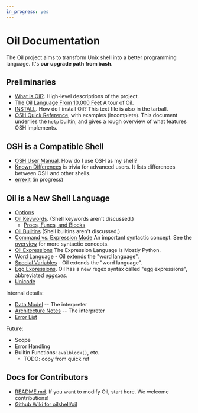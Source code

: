 ```yaml
---
in_progress: yes
---
```


Oil Documentation
=================

The Oil project aims to transform Unix shell into a better programming
language.  It's **our upgrade path from bash**.

<!-- cmark.py expands this -->
<div id="toc">
</div>

## Preliminaries

- [What is Oil?](what-is-oil.html).  High-level descriptions of the project.
- [The Oil Language From 10,000 Feet](oil-overview.html)  A tour of Oil.
- [INSTALL](INSTALL.html). How do I install Oil?  This text file is also in the
  tarball.
- [OSH Quick Reference](osh-quick-ref.html), with examples (incomplete).  This
  document underlies the `help` builtin, and gives a rough overview of what
  features OSH implements.

## OSH is a Compatible Shell

- [OSH User Manual](osh-manual.html). How do I use OSH as my shell?
- [Known Differences](known-differences.html) is trivia for advanced users.
  It lists differences between OSH and other shells.
- [errexit](errexit.html) (in progress)

## Oil is a New Shell Language

- [Options](oil-options.html)
- [Oil Keywords](oil-keywords.html). (Shell keywords aren't discussed.)
  - [Procs, Funcs, and Blocks](oil-proc-func-block.html)
- [Oil Builtins](oil-builtins.html) (Shell builtins aren't discussed.)
- [Command vs. Expression Mode](command-vs-expression-mode.html) An important
  syntactic concept.  See the [overview](oil-overview) for more syntactic
  concepts.
- [Oil Expressions](oil-expressions.html) The Expression Language is Mostly
  Python.
- [Word Language](oil-word-language.html) - Oil extends the "word language".
- [Special Variables](oil-special-vars.html) - Oil extends the "word language".
- [Egg Expressions](eggex.html).  Oil has a new regex syntax called "egg
  expressions", abbreviated *eggexes*.
- [Unicode](unicode.html)

Internal details:

- [Data Model](data-model.html) -- The interpreter
- [Architecture Notes](architecture-notes.html) -- The interpreter
- [Error List](errors.html) 

Future:

- Scope
- Error Handling
- Builtin Functions: `evalblock()`, etc.
  - TODO: copy from quick ref

## Docs for Contributors

- [README.md](README.html).  If you want to modify Oil, start here.  We
  welcome contributions!
- [Github Wiki for oilshell/oil](https://github.com/oilshell/oil/wiki)
